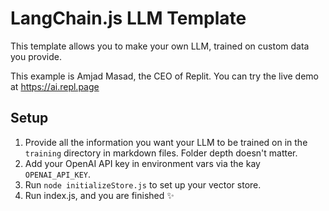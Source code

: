 # LangChain.js LLM Template

This template allows you to make your own LLM, trained on custom data you provide.

This example is Amjad Masad, the CEO of Replit.  You can try the live demo at https://ai.repl.page

## Setup
1. Provide all the information you want your LLM to be trained on in the `training` directory in markdown files.  Folder depth doesn't matter.
2. Add your OpenAI API key in environment vars via the kay `OPENAI_API_KEY`.
3. Run `node initializeStore.js` to set up your vector store.
4. Run index.js, and you are finished ✨